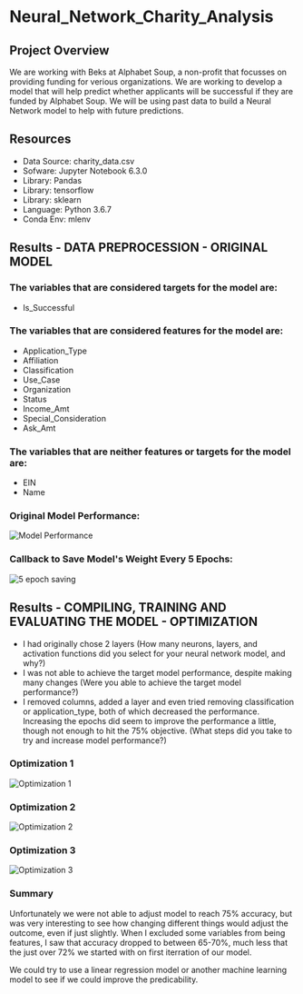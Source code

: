 # Neural_Network_Charity_Analysis

## Project Overview
We are working with Beks at Alphabet Soup, a non-profit that focusses on providing funding for verious organizations. We are working to develop a model that will help predict whether applicants will be successful if they are funded by Alphabet Soup.  We will be using past data to build a Neural Network model to help with future predictions.  

## Resources
- Data Source: charity_data.csv
- Sofware: Jupyter Notebook 6.3.0
- Library: Pandas
- Library: tensorflow
- Library: sklearn
- Language: Python 3.6.7
- Conda Env: mlenv

## Results - DATA PREPROCESSION - ORIGINAL MODEL
### The variables that are considered targets for the model are:
- Is_Successful

### The variables that are considered features for the model are:
- Application_Type
- Affiliation
- Classification
- Use_Case
- Organization
- Status
- Income_Amt
- Special_Consideration
- Ask_Amt

### The variables that are neither features or targets for the model are:
- EIN
- Name

### Original Model Performance:
![Model Performance](https://github.com/tessiertodd/Neural_Network_Charity_Analysis/blob/main/Pics/Save%20Callback%20every%205%20epochs.png)

### Callback to Save Model's Weight Every 5 Epochs:
![5 epoch saving](https://github.com/tessiertodd/Neural_Network_Charity_Analysis/blob/main/Pics/Save%20Callback%20every%205%20epochs.png)


## Results - COMPILING, TRAINING AND EVALUATING THE MODEL - OPTIMIZATION
- I had originally chose 2 layers (How many neurons, layers, and activation functions did you select for your neural network model, and why?)
- I was not able to achieve the target model performance, despite making many changes (Were you able to achieve the target model performance?)
- I removed columns, added a layer and even tried removing classification or application_type, both of which decreased the performance. Increasing the epochs did seem to improve the performance a little, though not enough to hit the 75% objective. (What steps did you take to try and increase model performance?)

### Optimization 1
![Optimization 1](https://github.com/tessiertodd/Neural_Network_Charity_Analysis/blob/main/Pics/Model%20Performance%20Opt%201.png)

### Optimization 2
![Optimization 2](https://github.com/tessiertodd/Neural_Network_Charity_Analysis/blob/main/Pics/Model%20Performance%20Opt%202.png)

### Optimization 3
![Optimization 3](https://github.com/tessiertodd/Neural_Network_Charity_Analysis/blob/main/Pics/Model%20Performance%20Opt%203.png)


### Summary
Unfortunately we were not able to adjust model to reach 75% accuracy, but was very interesting to see how changing different things would adjust the outcome, even if just slightly.  When I excluded some variables from being features, I saw that accuracy dropped to between 65-70%, much less that the just over 72% we started with on first iterration of our model.

We could try to use a linear regression model or another machine learning model to see if we could improve the predicability.
